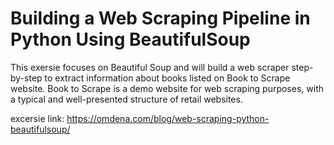 # Building a Web Scraping Pipeline in Python Using BeautifulSoup

This exersie focuses on Beautiful Soup and will build a web scraper step-by-step to extract information about books listed on Book to Scrape website. Book to Scrape is a demo website for web scraping purposes, with a typical and well-presented structure of retail websites.

excersie link: https://omdena.com/blog/web-scraping-python-beautifulsoup/
